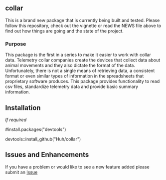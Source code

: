 ## collar

This is a brand new package that is currently being built and tested.  Please follow this repository, check out the vignette or read the NEWS file above to find out how things are going and the state of the project.

### Purpose

This package is the first in a series to make it easier to work with collar data.  Telemetry collar companies create the devices that collect data about animal movements and they also dictate the format of the data.  Unfortunately, there is not a single means of retrieving data, a consistent format or even similar types of information in the spreadsheets that proprietary software produces.  This package provides functionality to read csv files, standardize telemetry data and provide basic summary information.  

## Installation

*If required*

#install.packages("devtools")

devtools::install_github("Huh/collar")

## Issues and Enhancements

If you have a problem or would like to see a new feature added please submit an [Issue](https://github.com/Huh/collar/issues)
